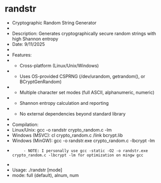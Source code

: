 # randstr

 * Cryptographic Random String Generator
 * 
 * Description: Generates cryptographically secure random strings with high Shannon entropy
 * Date: 9/11/2025
 * 
 * Features:
 * - Cross-platform (Linux/Unix/Windows)
 * - Uses OS-provided CSPRNG (/dev/urandom, getrandom(), or BCryptGenRandom)
 * - Multiple character set modes (full ASCII, alphanumeric, numeric)
 * - Shannon entropy calculation and reporting
 * - No external dependencies beyond standard library
 * 
 * Compilation:
 *   Linux/Unix: gcc -o randstr crypto_random.c -lm
 *   Windows (MSVC): cl crypto_random.c /link bcrypt.lib
 *   Windows (MinGW): gcc -o randstr.exe crypto_random.c -lbcrypt -lm
 *          - NOTE: I personally use gcc -static -O2 -o randstr.exe crypto_random.c -lbcrypt -lm for optimization on mingw gcc
 * 
 * Usage: ./randstr <length> [mode]
 *   mode: full (default), alnum, num
